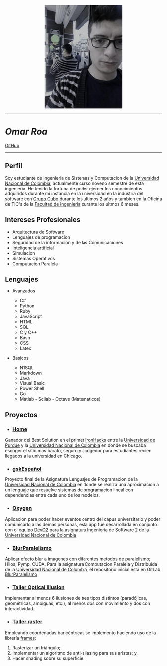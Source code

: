 
<center><img src="avatar.jpg"></center>

___


# ***Omar Roa***  

[GitHub](https://github.com/oeroaq)

___


## Perfil


Soy estudiante de Ingenieria de Sistemas y Computacion de la [Universidad Nacional de Colombia](http://unal.edu.co/), actualmente curso noveno semestre de esta ingenieria. He tenido la fortuna de poder ejercer los conocimientos adquiridos durante mi instancia en la universidad en la industria del software con [Grupo Cubo](http://grupo-cubo.com/gcubo/index.php) durante los ultimos 2 años y tambien en la Oficina de TIC's de la [Facultad de Ingenieria](https://www.ingenieria.bogota.unal.edu.co/) durante los ultmos 6 meses.


## Intereses Profesionales


* Arquitectura de Software
* Lenguajes de programacion
* Seguridad de la informacion y de las Comunicaciones
* Inteligencia artificial
* Simulacion
* Sistemas Operativos
* Computacion Paralela


## Lenguajes

* Avanzados

    * C#
    * Python
    * Ruby
    * JavaScript
    * HTML
    * SQL
    * C y C++
    * Bash
    * CSS
    * Latex

* Basicos

    * N1SQL
    * Markdown
    * Java
    * Visual Basic
    * Power Shell
    * Go
    * Matlab - Scilab - Octave (Matematicos)

## Proyectos

* ### [Home](https://github.com/oeroaq/IronHack-oeroaq)

Ganador del Best Solution en el primer [IronHacks](http://www.ironhacks.com/) entre la [Universidad de Purdue](https://www.purdue.edu/) y la [Universidad Nacional de Colombia](http://unal.edu.co/) en donde se buscaba escoger el sitio mas barato, seguro y acogedor para estudiantes recien llegados a la universidad en Chicago.

 * ### [gskEspañol](https://github.com/oeroaq/gskEspanol)

Proyecto final de la Asignatura Lenguajes de Programacion de la [Universidad Nacional de Colombia](http://unal.edu.co/) en donde se realiza una aproximacion a un lenguaje que resuelve sistemas de programacion lineal con dependencias entre cada uno de los modelos.

* ### [Oxygen](https://github.com/Dev02Unal/Oxygen)

Aplicacion para poder hacer eventos dentro del capus universitario y poder comunicarlo a las demas personas, esta app fue desarrollada en conjunto con el equipo [DevO2](https://github.com/Dev02Unal) para la asignatura Ingenieria de Software 2 de la [Universidad Nacional de Colombia](http://unal.edu.co/)

* ### [BlurParalelismo](https://github.com/fevargasmo/Efecto-blur-con-diferentes-metodos-de-paralelismo)
Aplicar efecto blur a imagenes con diferentes metodos de paralelismo; Hilos, Pymp, CUDA. Para la asignatura Computacion Paralela y Distribuida de la [Universidad Nacional de Colombia](http://unal.edu.co/), el repositorio inicial esta en GitLab [BlurParalelismo](https://gitlab.com/oeroaq/paralela.git)

* ### [Taller Optical Illusion](https://github.com/oeroaq/Illusions_ws)

Implementar al menos 6 ilusiones de tres tipos distintos (paradójicas, geométricas, ambiguas, etc.), al menos dos con movimiento y dos con interactividad.

* ### [Taller raster](https://github.com/oeroaq/Raster_ws)

Empleando coordenadas baricéntricas se implemento haciendo uso de la librería [frames](https://github.com/VisualComputing/framesjs/releases):

1. Rasterizar un triángulo;
2. Implementar un algoritmo de anti-aliasing para sus aristas; y,
3. Hacer shading sobre su superficie.


